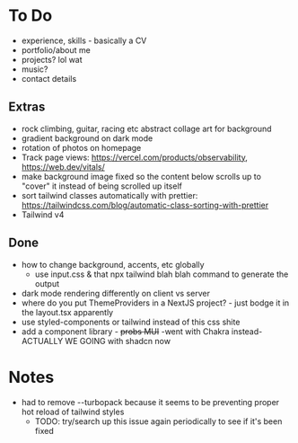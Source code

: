 # To Do
- experience, skills - basically a CV
- portfolio/about me
- projects? lol wat
- music?
- contact details

## Extras
- rock climbing, guitar, racing etc abstract collage art for background
- gradient background on dark mode
- rotation of photos on homepage
- Track page views: https://vercel.com/products/observability, https://web.dev/vitals/
- make background image fixed so the content below scrolls up to "cover" it instead of being scrolled up itself
- sort tailwind classes automatically with prettier: https://tailwindcss.com/blog/automatic-class-sorting-with-prettier
- Tailwind v4

## Done
- how to change background, accents, etc globally
    - use input.css & that npx tailwind blah blah command to generate the output
- dark mode rendering differently on client vs server
- where do you put ThemeProviders in a NextJS project? - just bodge it in the layout.tsx apparently
- use styled-components or tailwind instead of this css shite
- add a component library - ~~probs MUI~~ -went with Chakra instead- ACTUALLY WE GOING with shadcn now

# Notes
- had to remove --turbopack because it seems to be preventing proper hot reload of tailwind styles
  - TODO: try/search up this issue again periodically to see if it's been fixed
